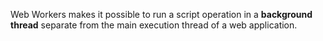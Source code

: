 Web Workers makes it possible to run a script operation in a __background thread__ separate from the main execution thread of a web application.
